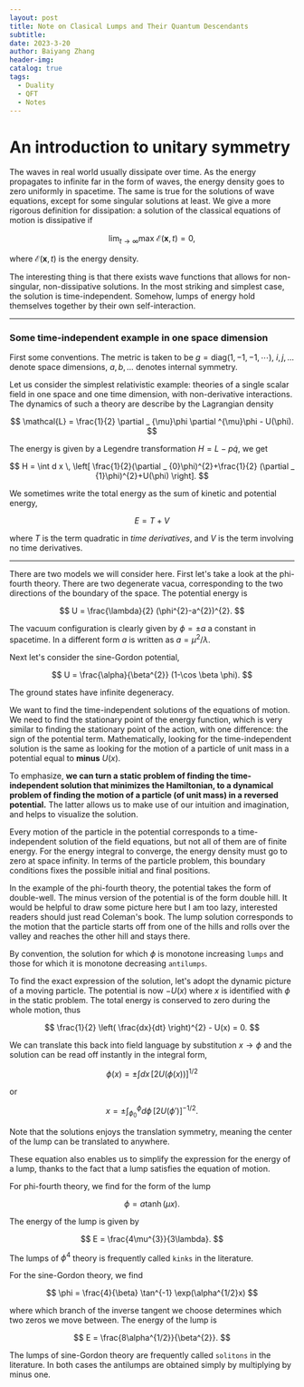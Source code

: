```yaml
---
layout: post
title: Note on Clasical Lumps and Their Quantum Descendants
subtitle: 
date: 2023-3-20
author: Baiyang Zhang
header-img: 
catalog: true
tags:
  - Duality
  - QFT
  - Notes
---
```


# An introduction to unitary symmetry

The waves in real world usually dissipate over time. As the energy propagates to infinite far in the form of waves, the energy density goes to zero uniformly in spacetime. The same is true for the solutions of wave equations, except for some singular solutions at least. We give a more rigorous definition for dissipation: a solution of the classical equations of motion is dissipative if 

$$
\lim_{ t \to \infty } \text{max } \mathcal{E}(\mathbf{x},t)=0,
$$

where $\mathcal{E}(\mathbf{x},t)$ is the energy density. 

The interesting thing is that there exists wave functions that allows for non-singular, non-dissipative solutions. In the most striking and simplest case, the solution is time-independent. Somehow, lumps of energy hold themselves together by their own self-interaction. 

- - - 

### Some time-independent example in one space dimension

First some conventions. The metric is taken to be $g = \text{diag}(1,-1,-1,\cdots)$, $i,j, \dots$ denote space dimensions, $a,b, \dots$ denotes internal symmetry. 

Let us consider the simplest relativistic example: theories of a single scalar field in one space and one time dimension, with non-derivative interactions. The dynamics of such a theory are describe by the Lagrangian density

$$
\mathcal{L} = \frac{1}{2} \partial _ {\mu}\phi \partial ^{\mu}\phi - U(\phi).
$$

The energy is given by a Legendre transformation $H = L - p\dot{q}$, we get 

$$
H = \int d x \,  \left[  \frac{1}{2}(\partial _ {0}\phi)^{2}+\frac{1}{2} (\partial _ {1}\phi)^{2}+U(\phi) \right].
$$

We sometimes write the total energy as the sum of kinetic and potential energy,

$$
E = T+V
$$

where $T$ is the term quadratic in *time derivatives*, and $V$ is the term involving no time derivatives. 

- - -

There are two models we will consider here. First let's take a look at the phi-fourth theory. There are two degenerate vacua, corresponding to the two directions of the boundary of the space. The potential energy is 

$$
U = \frac{\lambda}{2} (\phi^{2}-a^{2})^{2}.
$$

The vacuum configuration is clearly given by $\phi = \pm a$ a constant in spacetime. In a different form $a$ is written as $a = \mu^{2} / \lambda$. 

Next let's consider the sine-Gordon potential, 

$$
U = \frac{\alpha}{\beta^{2}} (1-\cos \beta \phi).
$$

The ground states have infinite degeneracy. 

We want to find the time-independent solutions of the equations of motion. We need to find the stationary point of the energy function, which is very similar to finding the stationary point of the action, with one difference: the sign of the potential term. Mathematically, looking for the time-independent solution is the same as looking for the motion of a particle of unit mass in a potential equal to **minus** $U(x)$. 

To emphasize, **we can turn a static problem of finding the time-independent solution that minimizes the Hamiltonian, to a dynamical problem of finding the motion of a particle (of unit mass) in a reversed potential.** The latter allows us to make use of our intuition and imagination, and helps to visualize the solution.

Every motion of the particle in the potential corresponds to a time-independent solution of the field equations, but not all of them are of finite energy. For the energy integral to converge, the energy density must go to zero at space infinity. In terms of the particle problem, this boundary conditions fixes the possible initial and final positions. 

In the example of the phi-fourth theory, the potential takes the form of double-well. The minus version of the potential is of the form double hill. It would be helpful to draw some picture here but I am too lazy, interested readers should just read Coleman's book. The lump solution corresponds to the motion that the particle starts off from one of the hills and rolls over the valley and reaches the other hill and stays there.

By convention, the solution for which $\phi$ is monotone increasing `lumps` and those for which it is monotone decreasing `antilumps`.

To find the exact expression of the solution, let's adopt the dynamic picture of a moving particle. The potential is now $-U(x)$ where $x$ is identified with $\phi$ in the static problem. The total energy is conserved to zero during the whole motion, thus 

$$
\frac{1}{2} \left( \frac{dx}{dt} \right)^{2} - U(x) = 0.
$$

We can translate this back into field language by substitution $x\to \phi$ and the solution can be read off instantly in the integral form,

$$
\phi(x) = \pm\int d x \,[2U(\phi(x))]^{1/2}
$$

or 

$$
x = \pm\int_ {\phi_ {0}}^{\phi} d\phi \,  [2U(\phi')]^{- 1/2}.
$$


Note that the solutions enjoys the translation symmetry, meaning the center of the lump can be translated to anywhere. 

These equation also enables us to simplify the expression for the energy of a lump, thanks to the fact that a lump satisfies the equation of motion. 

For phi-fourth theory, we find for the form of the lump

$$
\phi = a \tanh(\mu x).
$$

The energy of the lump is given by 

$$
E = \frac{4\mu^{3}}{3\lambda}.
$$

The lumps of $\phi^{4}$ theory is frequently called `kinks` in the literature.

For the sine-Gordon theory, we find 

$$
\phi = \frac{4}{\beta} \tan^{-1} \exp(\alpha^{1/2}x)
$$

where which branch of the inverse tangent we choose determines which two zeros we move between. The energy of the lump is 

$$
E = \frac{8\alpha^{1/2}}{\beta^{2}}.
$$

The lumps of sine-Gordon theory are frequently called `solitons` in the literature. In both cases the antilumps are obtained simply by multiplying by minus one.

